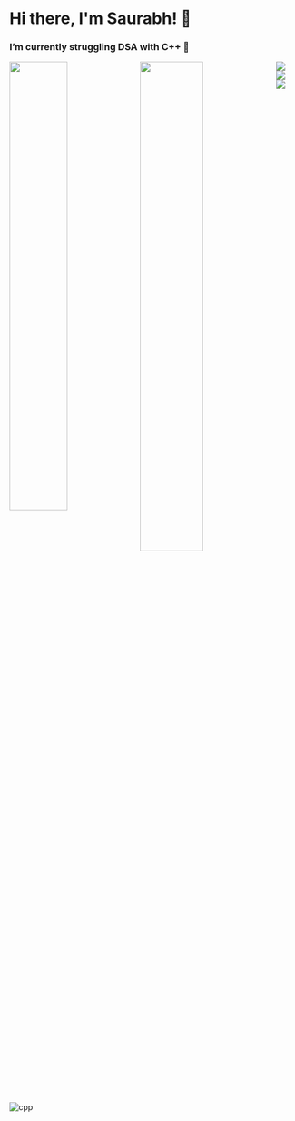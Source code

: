 # Hi there, I'm Saurabh! 👋
### I’m currently struggling DSA with C++ 🌱 
<img align="left" width="45%" src="https://github-readme-stats.vercel.app/api?username=arbok7&show_icons=true&theme=dark" />

<img align="left" width="47%" src="https://github-readme-stats.vercel.app/api/top-langs/?username=arbok7&layout=compact" />

<img align="left" src="https://img.shields.io/badge/html5-%23E34F26.svg?style=for-the-badge&logo=html5&logoColor=white" />
<img align="left" src="https://img.shields.io/badge/css3-%231572B6.svg?style=for-the-badge&logo=css3&logoColor=white" />
<img align="left" src="https://img.shields.io/badge/javascript-%23323330.svg?style=for-the-badge&logo=javascript&logoColor=%23F7DF1E" />
<img align="left" alt="cpp" src="https://img.shields.io/badge/c++-%2300599C.svg?style=for-the-badge&logo=c%2B%2B&logoColor=white" />

<!---
arbok7/arbok7 is a ✨ special ✨ repository because its `README.md` (this file) appears on your GitHub profile.
You can click the Preview link to take a look at your changes.
--->
